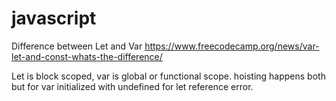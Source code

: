 # javascript

Difference between Let and Var
https://www.freecodecamp.org/news/var-let-and-const-whats-the-difference/

Let is block scoped, var is global or functional scope.
hoisting happens both but for var initialized with undefined for let reference error.

